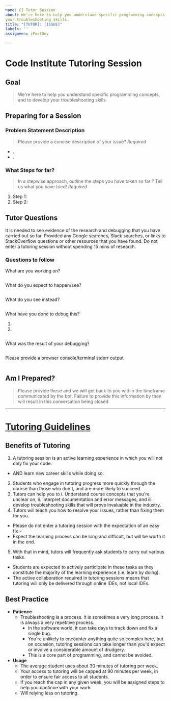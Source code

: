```yaml
---
name: CI Tutor Session
about: We're here to help you understand specific programming concepts, and to develop
your troubleshooting skills.
title: "[TUTOR]: [ISSUE]"
labels: ''
assignees: iPoetDev

---
```


# Code Institute Tutoring Session

## Goal

> We're here to help you understand specific programming concepts, and to develop your troubleshooting skills.

## Preparing for a Session

### Problem Statement Description

> Please provide a concise description of your issue?
> *Required*

- .
- .

### What Steps for far?

> In a stepwise approach, outline the steps you have taken so far ? Tell us what you have tried!
> *Required*

1. Step 1:
2. Step 2:

## Tutor Questions

It is needed to see evidence of the research and debugging that you have carried out so far.
Provided any Google searches, Slack searches, or links to StackOverflow questions or other resources that you have
found.
Do not enter a tutoring session without spending 15 mins of research.

### Questions to follow

What are you working on?

```

```

What do you expect to happen/see?

```

```

What do you see instead?

```

```

What have you done to debug this?

1.
2.

```

```

What was the result of your debugging?

```

```

Please provide a browser console/terminal stderr output

```bash

```

## Am I Prepared?

> Please provide these and we will get back to you within the timeframe communicated by the bot.
> Failure to provide this information by then will result in this conversation being closed

--- 

# [Tutoring Guidelines](https://code-institute-org.github.io/tutoring-info/guidelines/ "")

## Benefits of Tutoring

1. A tutoring session is an active learning experience in which you will not only fix your code.

- AND learn new career skills while doing so.

2. Students who engage in tutoring progress more quickly through the course than those who don't, and are more likely to
   succeed.
3. Tutors can help you to
   i. Understand course concepts that you're unclear on,
   ii. Interpret documentation and error messages, and
   iii. develop troubleshooting skills that will prove invaluable in the industry.
4. Tutors will teach you how to resolve your issues, rather than fixing them for you.

- Please do not enter a tutoring session with the expectation of an easy fix -
- Expect the learning process can be long and difficult, but will be worth it in the end.

5. With that in mind, tutors will frequently ask students to carry out various tasks.

- Students are expected to actively participate in these tasks as they constitute the majority of the learning
  experience (i.e. learn by doing).
- The active collaboration required in tutoring sessions means that tutoring will only be delivered through online IDEs,
  not local IDEs.

## Best Practice

- **Patience**
    - Troubleshooting is a process. It is sometimes a very long process. It is always a very repetitive process.
        - In the software world, it can take days to track down and fix a single bug.
        - You're unlikely to encounter anything quite so complex here, but on occasion, tutoring sessions can take
          longer than you'd expect or involve a considerable amount of drudgery.
        - This is a core part of programming, and cannot be avoided.
- **Usage**
    - The average student uses about 30 minutes of tutoring per week.
    - Your access to tutoring will be capped at 90 minutes per week, in order to ensure fair access to all students.
    - If you reach the cap in any given week, you will be assigned steps to help you continue with your work
    - Will relying less on tutoring.
